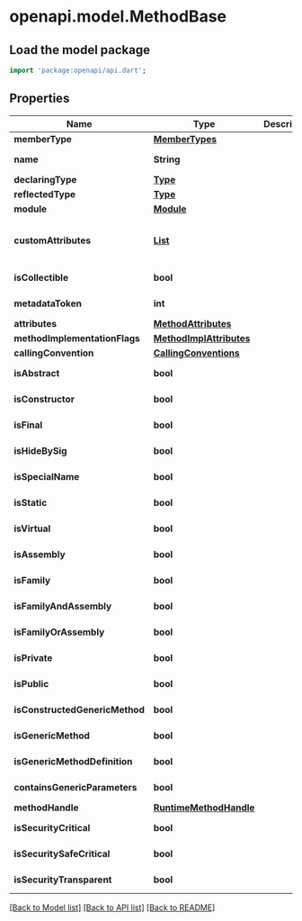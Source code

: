 # openapi.model.MethodBase

## Load the model package
```dart
import 'package:openapi/api.dart';
```

## Properties
Name | Type | Description | Notes
------------ | ------------- | ------------- | -------------
**memberType** | [**MemberTypes**](MemberTypes.md) |  | [optional] 
**name** | **String** |  | [optional] [readonly] 
**declaringType** | [**Type**](Type.md) |  | [optional] 
**reflectedType** | [**Type**](Type.md) |  | [optional] 
**module** | [**Module**](Module.md) |  | [optional] 
**customAttributes** | [**List<CustomAttributeData>**](CustomAttributeData.md) |  | [optional] [readonly] [default to const []]
**isCollectible** | **bool** |  | [optional] [readonly] 
**metadataToken** | **int** |  | [optional] [readonly] 
**attributes** | [**MethodAttributes**](MethodAttributes.md) |  | [optional] 
**methodImplementationFlags** | [**MethodImplAttributes**](MethodImplAttributes.md) |  | [optional] 
**callingConvention** | [**CallingConventions**](CallingConventions.md) |  | [optional] 
**isAbstract** | **bool** |  | [optional] [readonly] 
**isConstructor** | **bool** |  | [optional] [readonly] 
**isFinal** | **bool** |  | [optional] [readonly] 
**isHideBySig** | **bool** |  | [optional] [readonly] 
**isSpecialName** | **bool** |  | [optional] [readonly] 
**isStatic** | **bool** |  | [optional] [readonly] 
**isVirtual** | **bool** |  | [optional] [readonly] 
**isAssembly** | **bool** |  | [optional] [readonly] 
**isFamily** | **bool** |  | [optional] [readonly] 
**isFamilyAndAssembly** | **bool** |  | [optional] [readonly] 
**isFamilyOrAssembly** | **bool** |  | [optional] [readonly] 
**isPrivate** | **bool** |  | [optional] [readonly] 
**isPublic** | **bool** |  | [optional] [readonly] 
**isConstructedGenericMethod** | **bool** |  | [optional] [readonly] 
**isGenericMethod** | **bool** |  | [optional] [readonly] 
**isGenericMethodDefinition** | **bool** |  | [optional] [readonly] 
**containsGenericParameters** | **bool** |  | [optional] [readonly] 
**methodHandle** | [**RuntimeMethodHandle**](RuntimeMethodHandle.md) |  | [optional] 
**isSecurityCritical** | **bool** |  | [optional] [readonly] 
**isSecuritySafeCritical** | **bool** |  | [optional] [readonly] 
**isSecurityTransparent** | **bool** |  | [optional] [readonly] 

[[Back to Model list]](../README.md#documentation-for-models) [[Back to API list]](../README.md#documentation-for-api-endpoints) [[Back to README]](../README.md)



